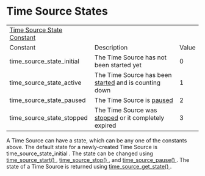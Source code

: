 # Time Source States

|                                                                                                                  |                                                                                  |       |
|------------------------------------------------------------------------------------------------------------------|----------------------------------------------------------------------------------|-------|
|  [Time Source State Constant](../../../../GameMaker_Language/GML_Reference/Time_Sources/Time_Source_States)  |                                                                                  |       |
| Constant                                                                                                         | Description                                                                      | Value |
|  time_source_state_initial                                                                                       | The Time Source has not been started yet                                         | 0     |
|  time_source_state_active                                                                                        | The Time Source has been [started](time_source_start) and is counting down   | 1     |
|  time_source_state_paused                                                                                        | The Time Source is [paused](time_source_pause)                               | 2     |
|  time_source_state_stopped                                                                                       | The Time Source was [stopped](time_source_stop) or it completely expired     | 3     |

A Time Source can have a state, which can be any one of the constants
above. The default state for a newly-created Time Source is
time_source_state_initial . The state can be changed using [
time_source_start() ](time_source_start) , [ time_source_stop()
](time_source_stop) , and [ time_source_pause()
](time_source_pause) . The state of a Time Source is returned using
[ time_source_get_state() ](time_source_get_state) .
